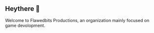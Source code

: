 ## Heythere 👋

Welcome to Flawedbits Productions, an organization mainly focused on game devolopment.
